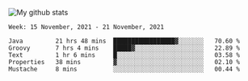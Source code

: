 ![My github stats](https://github-readme-stats.vercel.app/api?username=romvoid95&theme=gruvbox&include_all_commits=true&show_icons=true")

<!--START_SECTION:waka-->
```text
Week: 15 November, 2021 - 21 November, 2021

Java         21 hrs 48 mins  █████████████████▓░░░░░░░   70.60 % 
Groovy       7 hrs 4 mins    █████▓░░░░░░░░░░░░░░░░░░░   22.89 % 
Text         1 hr 6 mins     █░░░░░░░░░░░░░░░░░░░░░░░░   03.58 % 
Properties   38 mins         ▓░░░░░░░░░░░░░░░░░░░░░░░░   02.10 % 
Mustache     8 mins          ░░░░░░░░░░░░░░░░░░░░░░░░░   00.44 % 
```
<!--END_SECTION:waka-->
